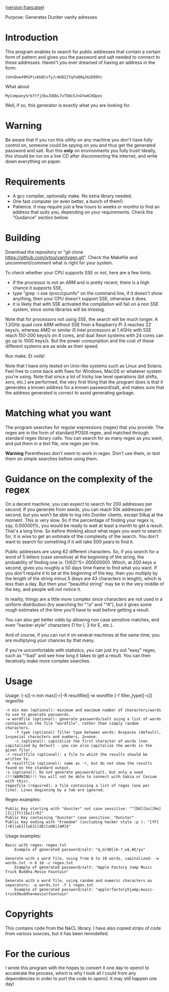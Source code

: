 ([version française](http://github.com/jytou/vanitygen/blob/master/README_fr.md))

Purpose: Generates Duniter vanity adresses

# Introduction

This program enables to search for public addresses that contain a certain form of pattern and gives you the password and salt needed to connect to these addresses. Haven't you ever dreamed of having an address in the form:

    JohnDoe49R1PivbbQCsfyJrAUDZJTqfnQHqJm2E89Vc

What about

    MyCompanySrb7tfj3buJUQbL7xTSWi5JnGYwmC6Qpes

Well, if so, this generator is exactly what you are looking for.

# Warning

Be aware that if you run this utility on any machine you don't have fully control on, someone could be spying on you and thus get the generated password and salt. Run this **only** on environments you fully trust! Ideally, this should be run on a live CD after disconnecting the internet, and write down everything on paper.

# Requirements

- A gcc compiler, optionally make. No extra library needed.
- One fast computer (or even better, a bunch of them!).
- Patience. It may require just a few hours to weeks or months to find an address that suits you, depending on your requirements. Check the "Guidance" section bellow.

# Building

Download the repository or "git clone https://github.com/jytou/vanitygen.git".
Check the Makefile and uncomment/comment what is right for your system.

To check whether your CPU supports SSE or not, here are a few hints:
- if the processor is not an ARM and is pretty recent, there is a high chance it supports SSE,
- type "grep -i sse /proc/cpuinfo" on the command line, if it doesn't show anything, then your CPU doesn't support SSE, otherwise it does.
- it is likely that with SSE activated the compilation will fail on a non SSE system, since some libraries will be missing.

Note that for processors not using SSE, the search will be much longer. A 1.2GHz quad core ARM without SSE from a Raspberry Pi 3 reaches 22 keys/s, whereas AMD or similar i5 Intel processors at 1.4GHz with SSE reach 150-200 keys/s on 4 cores, and dual Xeon systems with 24 cores can go up to 1000 keys/s. But the power consumption and the cost of these different systems are as wide as their speed.

Run make. Et voilà!

Note that I have only tested on Unix-like systems such as Linux and Solaris. Feel free to come back with fixes for Windows, MacOS or whatever system you're using.
Note that since a lot of tricky low level operations (bit shifts, xors, etc.) are performed, the very first thing that the program does is that it generates a known address for a known password/salt, and makes sure that the address generated is correct to avoid generating garbage.

# Matching what you want

The program searches for regular expressions (regex) that you provide. The regex are in the form of standard POSIX regex, and matched through standard regex library calls. You can search for as many regex as you want, and put them in a text file, one regex per line.

**Warning** Parentheses don't seem to work in regex. Don't use them, or test them on simple searches before using them.

# Guidance on the complexity of the regex

On a decent machine, you can expect to search for 200 addresses per second. If you generate from seeds, you can reach 50k addresses per second, but you won't be able to log into Duniter clients, except Silkaj at the moment. This is very slow. So if the percentage of finding your regex is, say, 0.000001%, you would be ready to wait at least a month to get a result. That's a long time. So before thinking about what regex you want to search for, it is wise to get an estimate of the complexity of the search. You don't want to search for something if it will take 500 years to find it.

Public addresses are using 62 different characters. So, if you search for a word of 5 letters (case sensitive) at the beginning of the string, the probability of finding one is: (1/62)^5=.000000001. Which, at 200 keys a second, gives you roughly a 50 days time frame to find what you want. If you don't require it to be at the beginning of the key, then you multiply by the length of the string minus 5 (keys are 43 characters in length), which is less than a day. But then your "beautiful string" may be in the very middle of the key, and people will not notice it.

In reality, things are a little more complex since characters are not used in a uniform distribution (try searching for "^a" and "^A"), but it gives some rough estimates of the time you'll have to wait before getting a result.

You can also get better odds by allowing non case sensitive matches, and even "hacker-style" characters (1 for l, 3 for E, etc.).

And of course, if you can run it on several machines at the same time, you are multiplying your chances by that many.

If you're uncomfortable with statistics, you can just try out "easy" regex, such as "^bad" and see how long it takes to get a result. You can then iteratively make more complex searches.

# Usage

Usage: [-s][-n min max][-r|-R resultfile][-w wordfile [-f filler_type][-c]] regexfile

	-n min max (optional): minimum and maximum number of characters/words to use to generate passwords.
	-w wordfile (optional): generate passwords/salt using a list of words contained in the file "wordfile", rather than simply random characters.
		-f type (optional) filler type between words: 0=spaces (default), 1=special characters and numbers, 2=none.
		-c (optional): capitalize the first character of words (non capitalized by default - you can also capitalize the words in the given file).
	-r resultfile (optional): a file to which the results should be written to.
	-R resultfile (optional): same as -r, but do not show the results found on the standard output.
	-s (optional): Do not generate password/salt, but only a seed (!!!WARNING!!! You will not be able to connect with Sakia or Cesium with this).
	regexfile (required): a file containing a list of regex (one per line). Lines beginning by a tab are ignored.

Regex examples:

    Public Key starting with "duniter" not case sensitive: "^[Dd][Uu][Nn][Ii][Tt][Ee][rR]"
    Public Key containing "Duniter" case sensitive: "Duniter"
    Public Key ending with "Freedom" (including hacker style :p ): "[fF][rR][eE3][eE3][dD][oO0][mM]$"

Usage examples:

    Basic with regex: regex.txt
        Example of generated password/salt: "q,d/dQ[i6-?_w$,#I/yu"

    Generate with a word file, using from 6 to 10 words, capitalized: -w words.txt -n 6 10 -c regex.txt
        Example of generated password/salt: "Apple Factory Jump Music Truck Buddha Movie Fountain"

    Generate with a word file, using random and numeric characters as separators: -w words.txt -f 1 regex.txt
        Example of generated password/salt: "apple!factory5jump;music-truck9buddha<movie(fountain"

# Copyrights

This contains code from the NaCL library.
I have also copied strips of code from various sources, but it has been remodelled.

# For the curious

I wrote this program with the hopes to convert it one day to opencl to accelerate the process, which is why I took all I could from any dependencies in order to port the code to opencl. It may still happen one day!
